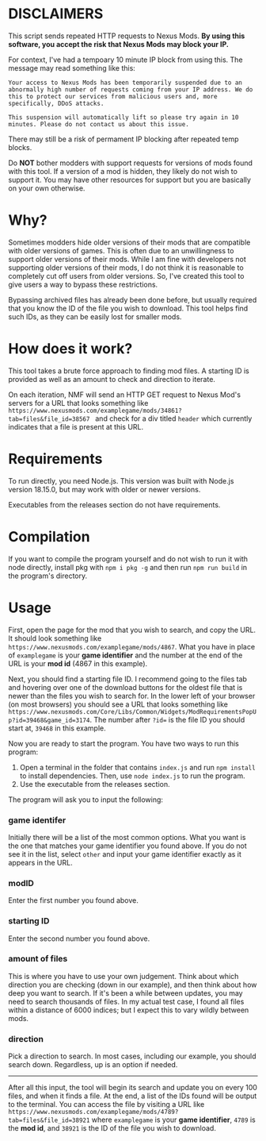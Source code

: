 # DISCLAIMERS

This script sends repeated HTTP requests to Nexus Mods. **By using this software, you accept the risk that Nexus Mods may block your IP.** 

For context, I've had a tempoary 10 minute IP block from using this. The message may read something like this:

```
Your access to Nexus Mods has been temporarily suspended due to an abnormally high number of requests coming from your IP address. We do this to protect our services from malicious users and, more specifically, DDoS attacks.

This suspension will automatically lift so please try again in 10 minutes. Please do not contact us about this issue.
```
There may still be a risk of permament IP blocking after repeated temp blocks.

Do **NOT** bother modders with support requests for versions of mods found with this tool. If a version of a mod is hidden, they likely do not wish to support it. You may have other resources for support but you are basically on your own otherwise.

# Why?

Sometimes modders hide older versions of their mods that are compatible with older versions of games. This is often due to an unwillingness to support older versions of their mods. While I am fine with developers not supporting older versions of their mods, I do not think it is reasonable to completely cut off users from older versions. So, I've created this tool to give users a way to bypass these restrictions.

Bypassing archived files has already been done before, but usually required that you know the ID of the file you wish to download. This tool helps find such IDs, as they can be easily lost for smaller mods.

# How does it work?

This tool takes a brute force approach to finding mod files. A starting ID is provided as well as an amount to check and direction to iterate.

On each iteration, NMF will send an HTTP GET request to Nexus Mod's servers for a URL that looks something like  `https://www.nexusmods.com/examplegame/mods/34861?tab=files&file_id=38567 ` and check for a div titled `header` which currently indicates that a file is present at this URL.

# Requirements

To run directly, you need Node.js. This version was built with Node.js version 18.15.0, but may work with older or newer versions.

Executables from the releases section do not have requirements.

# Compilation

If you want to compile the program yourself and do not wish to run it with node directly, install pkg with `npm i pkg -g` and then run `npm run build` in the program's directory.

# Usage

First, open the page for the mod that you wish to search, and copy the URL. It should look something like `https://www.nexusmods.com/examplegame/mods/4867`. What you have in place of `examplegame` is your **game identifier** and the number at the end of the URL is your **mod id** (4867 in this example).

Next, you should find a starting file ID. I recommend going to the files tab and hovering over one of the download buttons for the oldest file that is newer than the files you wish to search for. In the lower left of your browser (on most browsers) you should see a URL that looks something like `https://www.nexusmods.com/Core/Libs/Common/Widgets/ModRequirementsPopUp?id=39468&game_id=3174`. The number after `?id=` is the file ID you should start at, `39468` in this example.

Now you are ready to start the program. You have two ways to run this program:

1. Open a terminal in the folder that contains `index.js` and run `npm install` to install dependencies. Then, use `node index.js` to run the program.
2. Use the executable from the releases section.

The program will ask you to input the following:

### game identifer

Initially there will be a list of the most common options. What you want is the one that matches your game identifier you found above. If you do not see it in the list, select `other` and input your game identifier exactly as it appears in the URL.

### modID

Enter the first number you found above.

### starting ID

Enter the second number you found above.

### amount of files

This is where you have to use your own judgement. Think about which direction you are checking (down in our example), and then think about how deep you want to search. If it's been a while between updates, you may need to search thousands of files. In my actual test case, I found all files within a distance of 6000 indices; but I expect this to vary wildly between mods.

### direction

Pick a direction to search. In most cases, including our example, you should search down. Regardless, up is an option if needed.

---

After all this input, the tool will begin its search and update you on every 100 files, and when it finds a file. At the end, a list of the IDs found will be output to the terminal. You can access the file by visiting a URL like `https://www.nexusmods.com/examplegame/mods/4789?tab=files&file_id=38921` where `examplegame` is your **game identifier**, `4789` is the **mod id**, and `38921` is the ID of the file you wish to download.
